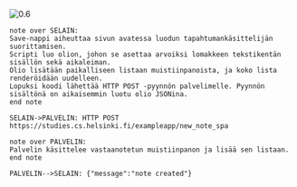 ![0.6](https://www.websequencediagrams.com/cgi-bin/cdraw?lz=bm90ZSBvdmVyIFNFTEFJTjoKU2F2ZS1uYXBwaSBhaWhldXR0YWEgc2l2dW4gYXZhdGVzc2EgbHVvZHVuIHRhcGFodHVtYW5rw6RzaXR0ZWxpasOkbiBzdW9yaXR0YW1pc2VuLgpTY3JpcHRpIGx1byBvbGlvbiwgam9ob24gc2UgYXNlAF0FYXJ2b2lrc2kgbG9tYWtrZWVuIHRla3N0aWtlbnQATwVpc8OkbGzDtm4gc2Vrw6QgYWlrYWxlaW1hbi4KT2xpbyBsaXPDpHTDpMOkbiBwABkFbGlzZWVuIGxpc3RhYW4gbXVpc3RpaW5wYW5vaXN0YSwgamEga29rADYFdGEgcmVuZGVyw7ZpZAA_BnV1ZGVsbGVlbi4KTG9wdWtzaSBrb29kaSBsw6RoZXQAZgUgSFRUUCBQT1NUIC1weXlubsO2biBwYWx2ZWxpbWVsbGUuIFAADwgAgT0GdMO2bsOkIG9uAIE9BWlzZW1taW4gbHVvdHUAghkFIEpTT05pbmEuCmVuZCBub3RlCgoAgxcGLT5QQUxWRUxJTjoAbAtodHRwczovL3N0dWRpZXMuY3MuaGVsc2lua2kuZmkvZXhhbXBsZWFwcC9uZXdfbm90ZV9zcGEKCgCDcQoATQkKUACBMwZuIACDSAllZSB2YQCCOgVvdGV0dQCCNw5uIGphAIJxBsOkIHMAgmAKAIEvDACBKwgtLT4AhFwHIHsibWVzc2FnZSI6IgCEfAVjcmVhdGVkIn0KCg&s=default)

```
note over SELAIN:
Save-nappi aiheuttaa sivun avatessa luodun tapahtumankäsittelijän suorittamisen.
Scripti luo olion, johon se asettaa arvoiksi lomakkeen tekstikentän sisällön sekä aikaleiman.
Olio lisätään paikalliseen listaan muistiinpanoista, ja koko lista renderöidään uudelleen.
Lopuksi koodi lähettää HTTP POST -pyynnön palvelimelle. Pyynnön sisältönä on aikaisemmin luotu olio JSONina.
end note

SELAIN->PALVELIN: HTTP POST https://studies.cs.helsinki.fi/exampleapp/new_note_spa

note over PALVELIN:
Palvelin käsittelee vastaanotetun muistiinpanon ja lisää sen listaan.
end note

PALVELIN-->SELAIN: {"message":"note created"}

```
